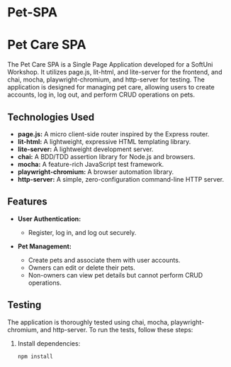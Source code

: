 # Pet-SPA

# Pet Care SPA

The Pet Care SPA is a Single Page Application developed for a SoftUni Workshop. It utilizes page.js, lit-html, and lite-server for the frontend, and chai, mocha, playwright-chromium, and http-server for testing. The application is designed for managing pet care, allowing users to create accounts, log in, log out, and perform CRUD operations on pets.

## Technologies Used

- **page.js:** A micro client-side router inspired by the Express router.
- **lit-html:** A lightweight, expressive HTML templating library.
- **lite-server:** A lightweight development server.
- **chai:** A BDD/TDD assertion library for Node.js and browsers.
- **mocha:** A feature-rich JavaScript test framework.
- **playwright-chromium:** A browser automation library.
- **http-server:** A simple, zero-configuration command-line HTTP server.

## Features

- **User Authentication:**
  - Register, log in, and log out securely.

- **Pet Management:**
  - Create pets and associate them with user accounts.
  - Owners can edit or delete their pets.
  - Non-owners can view pet details but cannot perform CRUD operations.

## Testing

The application is thoroughly tested using chai, mocha, playwright-chromium, and http-server. To run the tests, follow these steps:

1. Install dependencies:

   ```bash
   npm install
